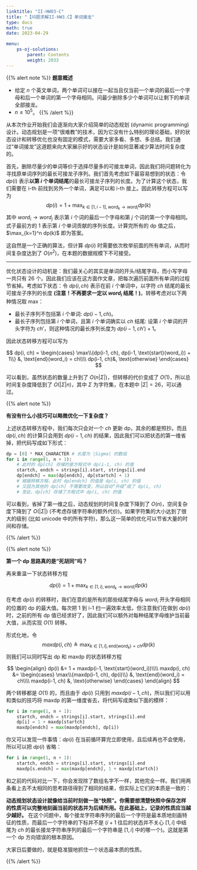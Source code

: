 ```yaml
---
linktitle: "II-HW03-C"
title: "【问题求解II-HW3.C】单词接龙"
type: docs
math: true
date: 2023-04-29

menu:
    ps-oj-solutions:
        parent: Contents
        weight: 2033
---
```


{{% alert note %}}
**题意概述**

* 给定 $n$ 个英文单词，两个单词可以接在一起当且仅当前一个单词的最后一个字母和后一个单词的第一个字母相同。问最少删除多少个单词可以让剩下的单词全部接龙。
* $n\leq 10^5$。
{{% /alert %}}

从本次作业开始我们会逐渐向大家介绍简单的动态规划 (dynamic programming) 设计。动态规划是一项“很难教”的技术，因为它没有什么特别的理论基础，好的状态设计和转移优化也没有固定的模式，需要大家多看、多想、多总结。我们通过“单词接龙”这道题来向大家展示好的状态设计是如何显著减少算法时间复杂度的。

首先，删除尽量少的单词等价于选择尽量多的可接龙单词，因此我们将问题转化为寻找原单词序列的最长可接龙子序列。我们首先考虑如下最容易想到的状态：令 $dp(i)$ 表示**以第 $i$ 个单词结尾**的最长可接龙子序列的长度。为了计算这个状态，我们需要在 i-th 前找到另外一个单词，满足可以和 i-th 接上。因此转移方程可以写为
$$
dp(i) = 1 + \max_{k\in [1, i-1], word_k \to word_i} dp(k)
$$
其中 $word_i\to word_j$ 表示第 $i$ 个词的最后一个字母和第 $j$ 个词的第一个字母相同。式子最前方的 1 表示第 $i$ 个单词贡献的序列长度。计算完所有的 dp 值之后，$\max_{k=1}^n dp(k)$ 即为答案。

这自然是一个正确的算法，但计算 $dp(i)$ 时需要依次枚举前面的所有单词，从而时间复杂度达到了 $O(n^2)$，在本题的数据规模下不可接受。

---

优化状态设计的动机是：我们最关心的其实是单词的开头/结尾字母，而小写字母一共只有 26 个。因此我们应该在这方面作文章，把每次遍历前面所有单词的过程节省掉。考虑如下状态：令 $dp(i, ch)$ 表示在前 $i$ 个单词中，以字符 $ch$ 结尾的最长可接龙子序列的长度 **(注意！不再要求一定以 $word_i$ 结尾！)**。转移考虑对以下两种情况取 max：
* 最长子序列不包括第 $i$ 个单词: $dp(i-1, ch)$。
* 最长子序列包括第 $i$ 个单词，且第 $i$ 个单词确实以 $ch$ 结尾: 设第 $i$ 个单词的开头字符为 $ch'$，则这种情况的最长序列长度为 $dp(i-1, ch') + 1$。

因此状态转移方程可以写为

$$
dp(i, ch) = \begin{cases}
\max\\{dp(i-1, ch), dp(i-1, \text{start}(word_i)) + 1\\} &, \text{end}(word_i) = ch\\\\
dp(i-1, ch)&, \text{otherwise}
\end{cases}
$$

可以看到，虽然状态的数量上升到了 $O(n|\Sigma|)$，但转移的代价变成了 $O(1)$，所以总时间复杂度降低到了 $O(|\Sigma|n)$，其中 $\Sigma$ 为字符集，在本题中 $|\Sigma|=26$，可以通过。

{{% alert note %}}

**有没有什么小技巧可以略微优化一下复杂度？**

上述状态转移方程中，我们每次只会对一个 $ch$ 更新 dp，其余的都是照抄。而且 $dp(i, ch)$ 的计算只会用到 $dp(i-1, ch)$ 的结果，因此我们可以把状态的第一维省掉，把代码写成如下形式：

```python
dp = [0] * MAX_CHARACTER # 长度为 |Sigma| 的数组
for i in range(1, n + 1):
    # 此时的 dp[ch] 存储的是方程式中 dp(i-1, ch) 的值
    startch, endch = strings[i].start, strings[i].end
    dp[endch] = max(dp[endch], dp[startch] + 1)
    # 根据转移方程，此时 dp[endch] 的值是 dp(i, ch) 的值
    # 又因为其他的 dp[ch] 不需要改变，所以自动“升级”成了 dp(i, ch)
    # 至此，dp[ch] 存储了方程式中 dp(i, ch) 的值
```

可以看到，省掉了第一维之后，动态规划的时间复杂度下降到了 $O(n)$，空间复杂度下降到了 $O(|\Sigma|)$ (不考虑存储字符串的额外代价)。如果字符集的大小达到了很大的级别 (比如 unicode 中的所有字符)，那么这一简单的优化可以节省大量的时间和存储。

{{% /alert %}}

{{% alert note %}}

**第一个 dp 思路真的是“死胡同”吗？**

再来重温一下状态转移方程

$$
dp(i) = 1 + \max_{k\in [1, i), word_k \to word_i} dp(k)
$$

在考虑 $dp(i)$ 的转移时，我们在意的是所有的那些结尾字母与 $word_i$ 开头字母相同的位置的 dp 的最大值。每次把 1 到 i-1 扫一遍效率太低，但注意我们在做到 $dp(i)$ 时，之前的所有 dp 值已经求好了，因此我们可以额外对每种结尾字母维护当前最大值，从而实现 $O(1)$ 转移。

形式化地，令
$$
maxdp(i, ch)\triangleq \max_{k\in [1, i],\text{end}(word_k)=ch} dp(k)
$$
则我们可以同时写出 dp 和 maxdp 的状态转移方程

$$
\begin{align}
dp(i) &= 1 + maxdp(i-1, \text{start}(word_i))\\\\
maxdp(i, ch) &=
\begin{cases}
\max\\{maxdp(i-1, ch), dp(i)\\} &, \text{end}(word_i) = ch\\\\
maxdp(i-1, ch) &, \text{otherwise}
\end{cases}
\end{align}
$$

两个转移都是 $O(1)$ 的，而且由于 $dp(i)$ 只用到 $maxdp(i-1, ch)$，所以我们可以用和类似的技巧将 maxdp 的第一维度省去，将代码写成类似下面的模样：
```python
for i in range(1, n + 1):
    startch, endch = strings[i].start, strings[i].end
    dp[i] = 1 + maxdp[startch]
    maxdp[endch] = max(maxdp[endch], dp[i])
```

你又可以发现一件事情：$dp(i)$ 在当前循环算完立即使用，且后续再也不会使用，所以可以把 $dp(i)$ 省略：

```python
for i in range(1, n + 1):
    startch, endch = strings[i].start, strings[i].end
    maxdp[s.endch] = max(maxdp[endch], 1 + maxdp[startch])
```

和之前的代码对比一下，你会发现除了数组名字不一样，其他完全一样。我们用两条看上去不太相同的思考路径得到了相同的结果，但实际上它们的本质是一致的：

**动态规划状态设计就像给当前时刻做一张“快照”。你需要想清楚快照中保存怎样的性质可以完整地刻画当前的状态并为后续所用。在此基础上，记录的性质应当越少越好。** 在这个问题中，每个接龙字符串序列的最后一个字符是最本质地刻画特征的性质，而最后一个字符串的下标并不是 ($i+1$ 往后的状态并不关心 $[1,i]$ 中结尾为 $ch$ 的最长接龙字符串序列的最后一个字符串是 $[1, i]$ 中的哪一个)。这就是第一个 dp 方向错误的根本原因。

大家日后要做的，就是稳准狠地抓住一个状态最本质的性质。

{{% /alert %}}
